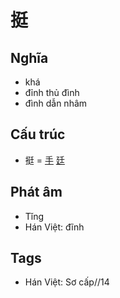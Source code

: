 # 挺

## Nghĩa

* khá
* đỉnh thủ đình
* đình dẫn nhâm

## Cấu trúc
* 挺 = [手](手.md) [廷](廷.md)

## Phát âm

* Tǐng
* Hán Việt: đĩnh

## Tags
* Hán Việt: Sơ cấp//14

<script>window.HANZI_FIELD='挺';</script>
